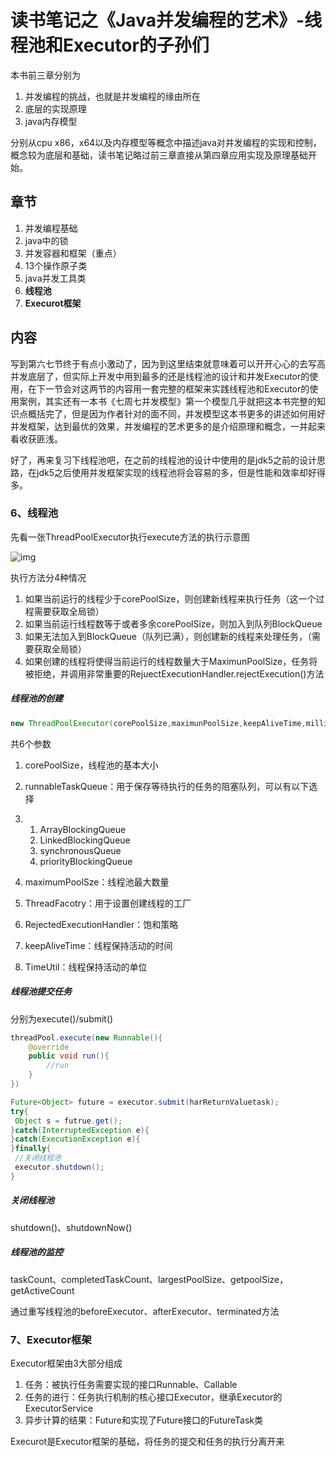 # 读书笔记之《Java并发编程的艺术》-线程池和Executor的子孙们

本书前三章分别为

1. 并发编程的挑战，也就是并发编程的缘由所在
2. 底层的实现原理
3. java内存模型

分别从cpu x86，x64以及内存模型等概念中描述java对并发编程的实现和控制，概念较为底层和基础，读书笔记略过前三章直接从第四章应用实现及原理基础开始。

## 章节

1. 并发编程基础
2. java中的锁
3. 并发容器和框架（重点）
4. 13个操作原子类
5. java并发工具类
6. **线程池**
7. **Execurot框架**

## 内容

写到第六七节终于有点小激动了，因为到这里结束就意味着可以开开心心的去写高并发底层了，但实际上开发中用到最多的还是线程池的设计和并发Executor的使用，在下一节会对这两节的内容用一套完整的框架来实践线程池和Executor的使用案例，其实还有一本书《七周七并发模型》第一个模型几乎就把这本书完整的知识点概括完了，但是因为作者针对的面不同，并发模型这本书更多的讲述如何用好并发框架，达到最优的效果，并发编程的艺术更多的是介绍原理和概念，一并起来看收获匪浅。

好了，再来复习下线程池吧，在之前的线程池的设计中使用的是jdk5之前的设计思路，在jdk5之后使用并发框架实现的线程池将会容易的多，但是性能和效率却好得多。

### 6、线程池

先看一张ThreadPoolExecutor执行execute方法的执行示意图

![img](http://static.oschina.net/uploads/space/2015/1111/143938_HPeo_1026123.jpg)

执行方法分4种情况

1. 如果当前运行的线程少于corePoolSize，则创建新线程来执行任务（这一个过程需要获取全局锁）
2. 如果当前运行线程数等于或者多余corePoolSize，则加入到队列BlockQueue
3. 如果无法加入到BlockQueue（队列已满），则创建新的线程来处理任务，（需要获取全局锁）
4. 如果创建的线程将使得当前运行的线程数量大于MaximunPoolSize，任务将被拒绝，并调用非常重要的RejuectExecutionHandler.rejectExecution()方法

##### 线程池的创建

```java
new ThreadPoolExecutor(corePoolSize,maximunPoolSize,keepAliveTime,milliseconds,runnableTaskQueue,handler);
```

共6个参数

1. corePoolSize，线程池的基本大小

2. runnableTaskQueue：用于保存等待执行的任务的阻塞队列，可以有以下选择

3. 1. ArrayBlockingQueue
   2. LinkedBlockingQueue
   3. synchronousQueue
   4. priorityBlockingQueue

4. maximumPoolSze：线程池最大数量

5. ThreadFacotry：用于设置创建线程的工厂

6. RejectedExecutionHandler：饱和策略

7. keepAliveTime：线程保持活动的时间

8. TimeUtil：线程保持活动的单位

##### 线程池提交任务

分别为execute()/submit()

```java
threadPool.execute(new Runnable(){
    @override
    public void run(){
        //run
    }
})
```

```java
Future<Object> future = executor.submit(harReturnValuetask);
try{
 Object s = futrue.get();
}catch(InterruptedException e){
}catch(ExecutionException e){
}finally{
 //关闭线程池
 executor.shutdown();
}
```

##### 关闭线程池

shutdown()、shutdownNow()

##### 线程池的监控

taskCount、completedTaskCount、largestPoolSize、getpoolSize，getActiveCount

通过重写线程池的beforeExecutor、afterExecutor、terminated方法

### 7、Executor框架

Executor框架由3大部分组成

1. 任务：被执行任务需要实现的接口Runnable、Callable
2. 任务的进行：任务执行机制的核心接口Executor，继承Executor的ExecutorService
3. 异步计算的结果：Future和实现了Future接口的FutureTask类

Execurot是Executor框架的基础，将任务的提交和任务的执行分离开来